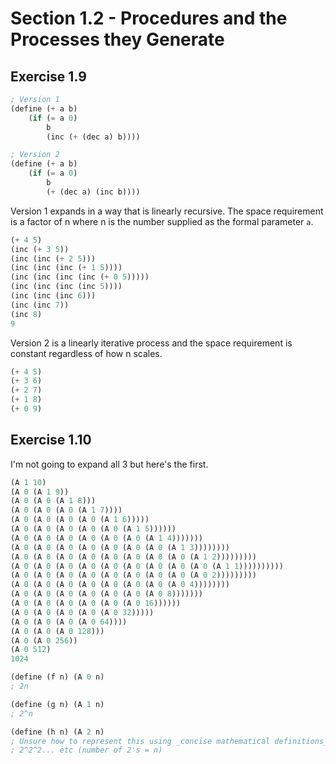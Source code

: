 # Section 1.2 - Procedures and the Processes they Generate

## Exercise 1.9

```scheme
; Version 1
(define (+ a b)
    (if (= a 0)
        b
        (inc (+ (dec a) b))))

; Version 2
(define (+ a b)
    (if (= a 0)
        b
        (+ (dec a) (inc b))))
```

Version 1 expands in a way that is linearly recursive. The space requirement is
a factor of n where n is the number supplied as the formal parameter `a`.

```scheme
(+ 4 5)
(inc (+ 3 5))
(inc (inc (+ 2 5)))
(inc (inc (inc (+ 1 5))))
(inc (inc (inc (inc (+ 0 5)))))
(inc (inc (inc (inc 5))))
(inc (inc (inc 6)))
(inc (inc 7))
(inc 8)
9
```

Version 2 is a linearly iterative process and the space requirement is constant
regardless of how n scales.

```scheme
(+ 4 5)
(+ 3 6)
(+ 2 7)
(+ 1 8)
(+ 0 9)
```

## Exercise 1.10

I'm not going to expand all 3 but here's the first.

```scheme
(A 1 10)
(A 0 (A 1 9))
(A 0 (A 0 (A 1 8)))
(A 0 (A 0 (A 0 (A 1 7))))
(A 0 (A 0 (A 0 (A 0 (A 1 6)))))
(A 0 (A 0 (A 0 (A 0 (A 0 (A 1 5))))))
(A 0 (A 0 (A 0 (A 0 (A 0 (A 0 (A 1 4)))))))
(A 0 (A 0 (A 0 (A 0 (A 0 (A 0 (A 0 (A 1 3))))))))
(A 0 (A 0 (A 0 (A 0 (A 0 (A 0 (A 0 (A 0 (A 1 2)))))))))
(A 0 (A 0 (A 0 (A 0 (A 0 (A 0 (A 0 (A 0 (A 0 (A 1 1))))))))))
(A 0 (A 0 (A 0 (A 0 (A 0 (A 0 (A 0 (A 0 (A 0 2)))))))))
(A 0 (A 0 (A 0 (A 0 (A 0 (A 0 (A 0 (A 0 4))))))))
(A 0 (A 0 (A 0 (A 0 (A 0 (A 0 (A 0 8)))))))
(A 0 (A 0 (A 0 (A 0 (A 0 (A 0 16))))))
(A 0 (A 0 (A 0 (A 0 (A 0 32)))))
(A 0 (A 0 (A 0 (A 0 64))))
(A 0 (A 0 (A 0 128)))
(A 0 (A 0 256))
(A 0 512)
1024

(define (f n) (A 0 n)
; 2n

(define (g n) (A 1 n)
; 2^n

(define (h n) (A 2 n)
; Unsure how to represent this using _concise mathematical definitions_.
; 2^2^2... etc (number of 2's = n)
```

